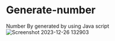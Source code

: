 # Generate-number
 Number By generated by using Java script
![Screenshot 2023-12-26 132903](https://github.com/divyavaland1609/Generate-number/assets/142478256/e33fb4aa-1ed3-4000-bb7e-51c4c3e4c350)
